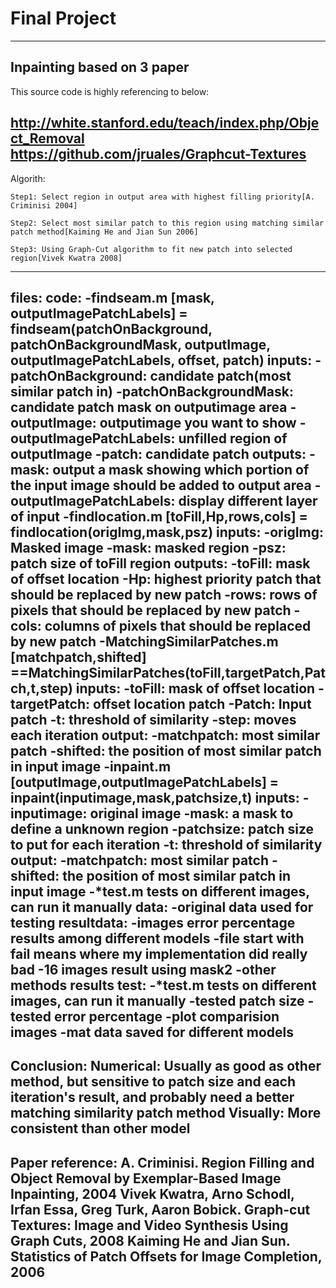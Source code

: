 # Final Project
-------------------------------------
Inpainting based on 3 paper
-------------------------------------
This source code is highly referencing to below:

http://white.stanford.edu/teach/index.php/Object_Removal
https://github.com/jruales/Graphcut-Textures
-------------------------------------
Algorith:

	Step1: Select region in output area with highest filling priority[A. Criminisi 2004]

	Step2: Select most similar patch to this region using matching similar patch method[Kaiming He and Jian Sun 2006]
	
	Step3: Using Graph-Cut algorithm to fit new patch into selected region[Vivek Kwatra 2008]
-------------------------------------
files:
	code:
		-findseam.m
			[mask, outputImagePatchLabels] = findseam(patchOnBackground, patchOnBackgroundMask, outputImage, outputImagePatchLabels, offset, patch)
			inputs:
				-patchOnBackground: candidate patch(most similar patch in)
				-patchOnBackgroundMask: candidate patch mask on outputimage area
				-outputImage: outputimage you want to show
				-outputImagePatchLabels: unfilled region of outputImage
				-patch: candidate patch
			outputs:
	            -mask: output a mask showing which portion of the input image should be added to output area
	            -outputImagePatchLabels: display different layer of input
		-findlocation.m
			[toFill,Hp,rows,cols] = findlocation(origImg,mask,psz)
			inputs:
				-origImg: Masked image
				-mask: masked region
				-psz: patch size of toFill region
			outputs:
				-toFill: mask of offset location
				-Hp: highest priority patch that should be replaced by new patch
				-rows: rows of pixels that should be replaced by new patch
				-cols: columns of pixels that should be replaced by new patch
		-MatchingSimilarPatches.m
			[matchpatch,shifted] ==MatchingSimilarPatches(toFill,targetPatch,Patch,t,step)
			inputs: 
				-toFill: mask of offset location
				-targetPatch: offset location patch
				-Patch: Input patch
				-t: threshold of similarity
				-step: moves each iteration
			output:
				-matchpatch: most similar patch
				-shifted: the position of most similar patch in input image
		-inpaint.m
			[outputImage,outputImagePatchLabels] = inpaint(inputimage,mask,patchsize,t)
			inputs: 
				-inputimage: original image
				-mask: a mask to define a unknown region
				-patchsize: patch size to put for each iteration
				-t: threshold of similarity
			output:
				-matchpatch: most similar patch
				-shifted: the position of most similar patch in input image
		-*test.m
			tests on different images, can run it manually
	data:
		-original data used for testing
	resultdata: 
		-images error percentage results among different models
			-file start with fail means where my implementation did really bad
		-16 images result using mask2
		-other methods results
	test:
		-*test.m
			tests on different images, can run it manually
			-tested patch size
			-tested error percentage
			-plot comparision images
			-mat data saved for different models
-------------------------------------
Conclusion:
	Numerical: Usually as good as other method, but sensitive to patch size and each iteration's result, and probably need a better matching similarity patch method
	Visually: More consistent than other model
-------------------------------------
Paper reference:
	A. Criminisi. Region Filling and Object Removal by Exemplar-Based Image Inpainting, 2004
	Vivek Kwatra, Arno Schodl, Irfan Essa, Greg Turk, Aaron Bobick. Graph-cut Textures: Image and Video Synthesis Using Graph Cuts, 2008
	Kaiming He and Jian Sun. Statistics of Patch Offsets for Image Completion, 2006
-------------------------------------

	


	




